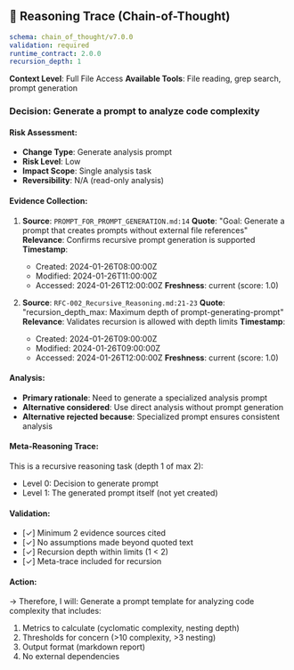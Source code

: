 ## 🧠 Reasoning Trace (Chain-of-Thought)

```yaml
schema: chain_of_thought/v7.0.0
validation: required
runtime_contract: 2.0.0
recursion_depth: 1
```

**Context Level**: Full File Access
**Available Tools**: File reading, grep search, prompt generation

### Decision: Generate a prompt to analyze code complexity

#### Risk Assessment:
- **Change Type**: Generate analysis prompt
- **Risk Level**: Low
- **Impact Scope**: Single analysis task
- **Reversibility**: N/A (read-only analysis)

#### Evidence Collection:
1. **Source**: `PROMPT_FOR_PROMPT_GENERATION.md:14`
   **Quote**: "Goal: Generate a prompt that creates prompts without external file references"
   **Relevance**: Confirms recursive prompt generation is supported
   **Timestamp**:
     - Created: 2024-01-26T08:00:00Z
     - Modified: 2024-01-26T11:00:00Z
     - Accessed: 2024-01-26T12:00:00Z
   **Freshness**: current (score: 1.0)

2. **Source**: `RFC-002_Recursive_Reasoning.md:21-23`
   **Quote**: "recursion_depth_max: Maximum depth of prompt-generating-prompt"
   **Relevance**: Validates recursion is allowed with depth limits
   **Timestamp**:
     - Created: 2024-01-26T09:00:00Z
     - Modified: 2024-01-26T09:00:00Z
     - Accessed: 2024-01-26T12:00:00Z
   **Freshness**: current (score: 1.0)

#### Analysis:
- **Primary rationale**: Need to generate a specialized analysis prompt
- **Alternative considered**: Use direct analysis without prompt generation
- **Alternative rejected because**: Specialized prompt ensures consistent analysis

#### Meta-Reasoning Trace:
This is a recursive reasoning task (depth 1 of max 2):
- Level 0: Decision to generate prompt
- Level 1: The generated prompt itself (not yet created)

#### Validation:
- [✓] Minimum 2 evidence sources cited
- [✓] No assumptions made beyond quoted text
- [✓] Recursion depth within limits (1 < 2)
- [✓] Meta-trace included for recursion

#### Action:
→ Therefore, I will: Generate a prompt template for analyzing code complexity that includes:
1. Metrics to calculate (cyclomatic complexity, nesting depth)
2. Thresholds for concern (>10 complexity, >3 nesting)
3. Output format (markdown report)
4. No external dependencies